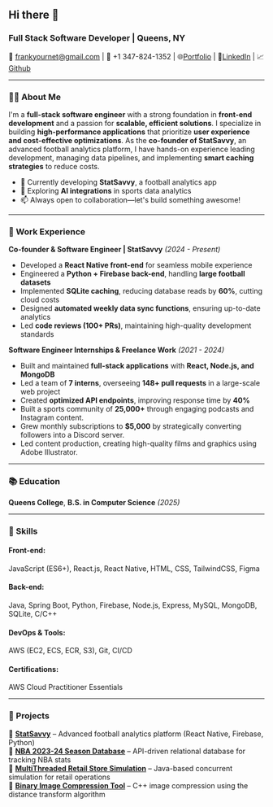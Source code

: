 ## Hi there 👋  

### Full Stack Software Developer | Queens, NY  
📧 frankyournet@gmail.com | 📱 +1 347-824-1352 | :globe_with_meridians:[Portfolio](https://www.franks.city/) | :link:[LinkedIn](www.linkedin.com/in/frank-yournet) | :chart_with_upwards_trend:[Github](https://github.com/yournetf)

---

### 🧑‍💻 About Me  
I'm a **full-stack software engineer** with a strong foundation in **front-end development** and a passion for **scalable, efficient solutions**. I specialize in building **high-performance applications** that prioritize **user experience and cost-effective optimizations**. As the **co-founder of StatSavvy**, an advanced football analytics platform, I have hands-on experience leading development, managing data pipelines, and implementing **smart caching strategies** to reduce costs.

- 🔭 Currently developing **StatSavvy**, a football analytics app  
- 🌱 Exploring **AI integrations** in sports data analytics
- 📫 Always open to collaboration—let's build something awesome!  

---

### 💼 Work Experience  
**Co-founder & Software Engineer | StatSavvy** *(2024 - Present)*  
- Developed a **React Native front-end** for seamless mobile experience  
- Engineered a **Python + Firebase back-end**, handling **large football datasets**  
- Implemented **SQLite caching**, reducing database reads by **60%**, cutting cloud costs  
- Designed **automated weekly data sync functions**, ensuring up-to-date analytics  
- Led **code reviews (100+ PRs)**, maintaining high-quality development standards  

**Software Engineer Internships & Freelance Work** *(2021 - 2024)*  
- Built and maintained **full-stack applications** with **React, Node.js, and MongoDB**  
- Led a team of **7 interns**, overseeing **148+ pull requests** in a large-scale web project  
- Created **optimized API endpoints**, improving response time by **40%**  
- Built a sports community of **25,000+** through engaging podcasts and Instagram content. 
- Grew monthly subscriptions to **$5,000** by strategically converting followers into a Discord server. 
- Led content production, creating high-quality films and graphics using Adobe Illustrator. 
---

### 📚 Education  
**Queens College**, **B.S. in Computer Science** *(2025)*  

---

### 🔧 Skills  

#### **Front-end:**  
JavaScript (ES6+), React.js, React Native, HTML, CSS, TailwindCSS, Figma  

#### **Back-end:**  
Java, Spring Boot, Python, Firebase, Node.js, Express, MySQL, MongoDB, SQLite, C/C++  

#### **DevOps & Tools:**  
AWS (EC2, ECS, ECR, S3), Git, CI/CD  

#### **Certifications:**  
AWS Cloud Practitioner Essentials  

---

### 🚀 Projects  
🔹 **[StatSavvy](https://github.com/yournetf/StatSavvy)** – Advanced football analytics platform (React Native, Firebase, Python)  
🔹 **[NBA 2023-24 Season Database](https://github.com/yournetf/DatabaseClasswork)** – API-driven relational database for tracking NBA stats  
🔹 **[MultiThreaded Retail Store Simulation](https://github.com/yournetf/MultiThreadingStoryTeller)** – Java-based concurrent simulation for retail operations  
🔹 **[Binary Image Compression Tool](https://github.com/yournetf/ComputerVision-C-Java-)** – C++ image compression using the distance transform algorithm  
